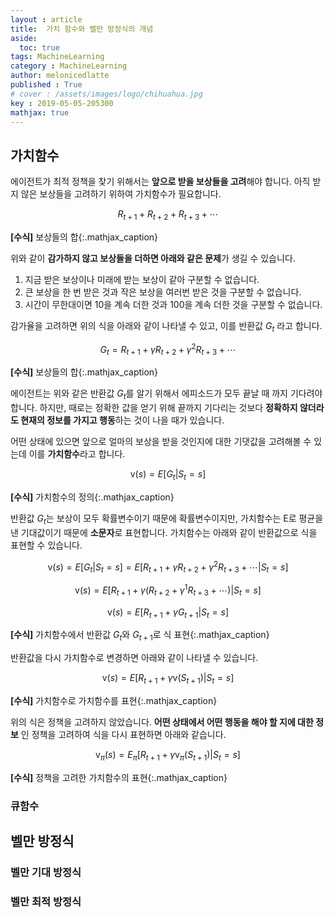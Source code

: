 ```yaml
---
layout : article
title:  가치 함수와 벨만 방정식의 개념
aside:
  toc: true
tags: MachineLearning
category : MachineLearning
author: melonicedlatte
published : True
# cover : /assets/images/logo/chihuahua.jpg
key : 2019-05-05-205300
mathjax: true 
---
```


## 가치함수

에이전트가 최적 정책을 찾기 위해서는 **앞으로 받을 보상들을 고려**해야 합니다. 아직 받지 않은 보상들을 고려하기 위하여 가치함수가 필요합니다.

$$ R_{t+1} + R_{t+2} + R_{t+3} + \cdots$$

**[수식]** 보상들의 합{:.mathjax_caption}

위와 같이 **감가하지 않고 보상들을 더하면 아래와 같은 문제**가 생길 수 있습니다.

1. 지금 받은 보상이나 미래에 받는 보상이 같아 구분할 수 없습니다.
2. 큰 보상을 한 번 받은 것과 작은 보상을 여러번 받은 것을 구분할 수 없습니다.
3. 시간이 무한대이면 10을 계속 더한 것과 100을 계속 더한 것을 구분할 수 없습니다.

감가율을 고려하면 위의 식을 아래와 같이 나타낼 수 있고, 이를 반환값 $G_t$ 라고 합니다.

$$ G_t = R_{t+1} + \gamma R_{t+2} + \gamma^{2}R_{t+3} + \cdots$$

**[수식]** 보상들의 합{:.mathjax_caption}

에이전트는 위와 같은 반환값 $G_t$를 알기 위해서 에피소드가 모두 끝날 때 까지 기다려야 합니다. 하지만, 때로는 정확한 값을 얻기 위해 끝까지 기다리는 것보다 **정확하지 않더라도 현재의 정보를 가지고 행동**하는 것이 나을 때가 있습니다.

어떤 상태에 있으면 앞으로 얼마의 보상을 받을 것인지에 대한 기댓값을 고려해볼 수 있는데 이를 **가치함수**라고 합니다.

$$ \text{v}(s) = E[G_t|S_t = s] $$

**[수식]** 가치함수의 정의{:.mathjax_caption}

반환값 $G_t$는 보상이 모두 확률변수이기 때문에 확률변수이지만, 가치함수는 E로 평균을 낸 기대값이기 때문에 **소문자**로 표현합니다. 가치함수는 아래와 같이 반환값으로 식을 표현할 수 있습니다.

$$ \text{v}(s) = E[G_t|S_t = s] = E[R_{t+1} + \gamma R_{t+2} + \gamma^{2}R_{t+3}+\cdots|S_t = s]  $$

$$ \text{v}(s) = E[R_{t+1} + \gamma(R_{t+2} + \gamma^{1}R_{t+3}+\cdots)|S_t = s]  $$

$$ \text{v}(s) = E[R_{t+1} + \gamma G_{t+1}|S_t = s]  $$

**[수식]** 가치함수에서 반환값 $G_t$와 $G_{t+1}$로 식 표현{:.mathjax_caption}

반환값을 다시 가치함수로 변경하면 아래와 같이 나타낼 수 있습니다.

$$ \text{v}(s) = E[R_{t+1} + \gamma \text{v}(S_{t+1})|S_t = s]  $$

**[수식]** 가치함수로 가치함수를 표현{:.mathjax_caption}

위의 식은 정책을 고려하지 않았습니다. **어떤 상태에서 어떤 행동을 해야 할 지에 대한 정보** 인 정책을 고려하여 식을 다시 표현하면 아래와 같습니다.

$$ \text{v}_{\pi}(s) = E_{\pi}[R_{t+1} + \gamma \text{v}_{\pi}(S_{t+1})|S_t = s]  $$

**[수식]** 정책을 고려한 가치함수의 표현{:.mathjax_caption}

### 큐함수

## 벨만 방정식

### 벨만 기대 방정식

### 벨만 최적 방정식